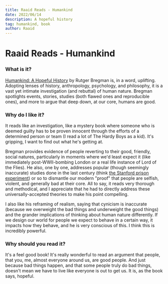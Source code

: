 ```yaml
---
title: Raaid Reads - Humankind
date: 2022/06/14
description: A hopeful history
tag: humankind, book
author: Raaid
---
```


# Raaid Reads - Humankind

### What is it?
[Humankind: A Hopeful History](https://en.wikipedia.org/wiki/Humankind%3A_A_Hopeful_History) by Rutger Bregman is, in a word, uplifting. Adopting lenses of history, anthropology, psychology, and philosophy, it is a vast yet intimate investigation (and rebuttal) of human nature. Bregman spotlights events, stories, studies (both flawed ones and reproducible ones), and more to argue that deep down, at our core, humans are good.

### Why do I like it?
It reads like an investigation, like a mystery book where someone who is deemed guilty has to be proven innocent through the efforts of a determined person or team (I read a lot of The Hardy Boys as a kid). It's gripping, I want to find out what he's getting at.

Bregman provides evidence of people reverting to their good, friendly, social natures, particularly in moments where we'd least expect it (like immediately post-WWII-bombing London or a real life instance of Lord of the Flies). He also, one by one, addresses popular (though seemingly inaccurate) studies done in the last century (think [the Stanford prison experiment](https://en.wikipedia.org/wiki/Stanford_prison_experiment)) or so to dismantle our modern "proof" that people are selfish, violent, and generally bad at their core. All to say, it reads very thorough and methodical, and I appreciate that he had to directly address these universally-accepted theories to make his point compelling.

I also like his reframing of realism, saying that cynicism is inaccurate (because we overweight the bad things and underweight the good things) and the grander implications of thinking about human nature differently. If we design our world for people we expect to behave in a certain way, it impacts how they behave, and he is very conscious of this. I think this is incredibly powerful.

### Why should you read it?
It's a feel good book! It's really wonderful to read an argument that people, that you, me, almost everyone around us, are good people. And just because bad things happen, and that some people truly do bad things, doesn't mean we have to live like everyone is out to get us. It is, as the book says, hopeful.